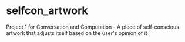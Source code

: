 # selfcon_artwork
Project 1 for Conversation and Computation - A piece of self-conscious artwork that adjusts itself based on the user's opinion of it
